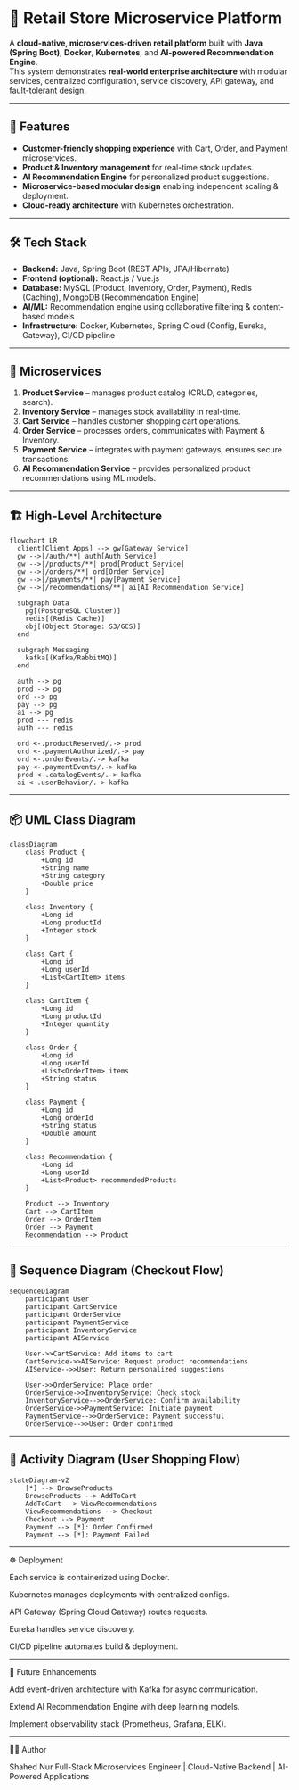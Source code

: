 # 🏬 Retail Store Microservice Platform

A **cloud-native, microservices-driven retail platform** built with **Java (Spring Boot)**, **Docker**, **Kubernetes**, and **AI-powered Recommendation Engine**.  
This system demonstrates **real-world enterprise architecture** with modular services, centralized configuration, service discovery, API gateway, and fault-tolerant design.

---

## 🚀 Features
- **Customer-friendly shopping experience** with Cart, Order, and Payment microservices.  
- **Product & Inventory management** for real-time stock updates.  
- **AI Recommendation Engine** for personalized product suggestions.  
- **Microservice-based modular design** enabling independent scaling & deployment.  
- **Cloud-ready architecture** with Kubernetes orchestration.  

---

## 🛠️ Tech Stack
- **Backend:** Java, Spring Boot (REST APIs, JPA/Hibernate)  
- **Frontend (optional):** React.js / Vue.js  
- **Database:** MySQL (Product, Inventory, Order, Payment), Redis (Caching), MongoDB (Recommendation Engine)  
- **AI/ML:** Recommendation engine using collaborative filtering & content-based models  
- **Infrastructure:** Docker, Kubernetes, Spring Cloud (Config, Eureka, Gateway), CI/CD pipeline  

---

## 🧩 Microservices
1. **Product Service** – manages product catalog (CRUD, categories, search).  
2. **Inventory Service** – manages stock availability in real-time.  
3. **Cart Service** – handles customer shopping cart operations.  
4. **Order Service** – processes orders, communicates with Payment & Inventory.  
5. **Payment Service** – integrates with payment gateways, ensures secure transactions.  
6. **AI Recommendation Service** – provides personalized product recommendations using ML models.  

---

## 🏗️ High-Level Architecture
```mermaid
flowchart LR
  client[Client Apps] --> gw[Gateway Service]
  gw -->|/auth/**| auth[Auth Service]
  gw -->|/products/**| prod[Product Service]
  gw -->|/orders/**| ord[Order Service]
  gw -->|/payments/**| pay[Payment Service]
  gw -->|/recommendations/**| ai[AI Recommendation Service]

  subgraph Data
    pg[(PostgreSQL Cluster)]
    redis[(Redis Cache)]
    obj[(Object Storage: S3/GCS)]
  end

  subgraph Messaging
    kafka[(Kafka/RabbitMQ)]
  end

  auth --> pg
  prod --> pg
  ord --> pg
  pay --> pg
  ai --> pg
  prod --- redis
  auth --- redis

  ord <-.productReserved/.-> prod
  ord <-.paymentAuthorized/.-> pay
  ord <-.orderEvents/.-> kafka
  pay <-.paymentEvents/.-> kafka
  prod <-.catalogEvents/.-> kafka
  ai <-.userBehavior/.-> kafka
```
---

## 📦 UML Class Diagram
```mermaid
classDiagram
    class Product {
        +Long id
        +String name
        +String category
        +Double price
    }

    class Inventory {
        +Long id
        +Long productId
        +Integer stock
    }

    class Cart {
        +Long id
        +Long userId
        +List<CartItem> items
    }

    class CartItem {
        +Long id
        +Long productId
        +Integer quantity
    }

    class Order {
        +Long id
        +Long userId
        +List<OrderItem> items
        +String status
    }

    class Payment {
        +Long id
        +Long orderId
        +String status
        +Double amount
    }

    class Recommendation {
        +Long id
        +Long userId
        +List<Product> recommendedProducts
    }

    Product --> Inventory
    Cart --> CartItem
    Order --> OrderItem
    Order --> Payment
    Recommendation --> Product
```
---

## 🔄 Sequence Diagram (Checkout Flow)
```mermaid
sequenceDiagram
    participant User
    participant CartService
    participant OrderService
    participant PaymentService
    participant InventoryService
    participant AIService

    User->>CartService: Add items to cart
    CartService->>AIService: Request product recommendations
    AIService-->>User: Return personalized suggestions

    User->>OrderService: Place order
    OrderService->>InventoryService: Check stock
    InventoryService-->>OrderService: Confirm availability
    OrderService->>PaymentService: Initiate payment
    PaymentService-->>OrderService: Payment successful
    OrderService-->>User: Order confirmed
```

---

## 🏃 Activity Diagram (User Shopping Flow)
```mermaid
stateDiagram-v2
    [*] --> BrowseProducts
    BrowseProducts --> AddToCart
    AddToCart --> ViewRecommendations
    ViewRecommendations --> Checkout
    Checkout --> Payment
    Payment --> [*]: Order Confirmed
    Payment --> [*]: Payment Failed
```
---

☸️ Deployment

Each service is containerized using Docker.

Kubernetes manages deployments with centralized configs.

API Gateway (Spring Cloud Gateway) routes requests.

Eureka handles service discovery.

CI/CD pipeline automates build & deployment.

---

📌 Future Enhancements

Add event-driven architecture with Kafka for async communication.

Extend AI Recommendation Engine with deep learning models.

Implement observability stack (Prometheus, Grafana, ELK).

---

👨‍💻 Author

Shahed Nur
Full-Stack Microservices Engineer | Cloud-Native Backend | AI-Powered Applications